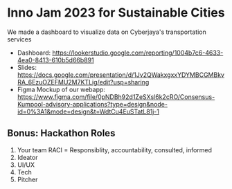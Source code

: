 # Inno Jam 2023 for Sustainable Cities
We made a dashboard to visualize data on Cyberjaya's transportation services
- Dashboard: https://lookerstudio.google.com/reporting/1004b7c6-4633-4ea0-8413-610b5d66b891
- Slides: https://docs.google.com/presentation/d/1Jv2QWakxgxxYDYMBCGMBkvRA_6EzuOZEFMU2M7KTLig/edit?usp=sharing
- Figma Mockup of our webapp: https://www.figma.com/file/0pNDBh92d1ZeSXsl6k2cRO/Consensus-Kumpool-advisory-applications?type=design&node-id=0%3A1&mode=design&t=WdtCu4EuSTatL81j-1
## Bonus: Hackathon Roles
1. Your team RACI = Responsiblity, accountability, consulted, informed
2. Ideator
3. UI/UX
4. Tech
5. Pitcher